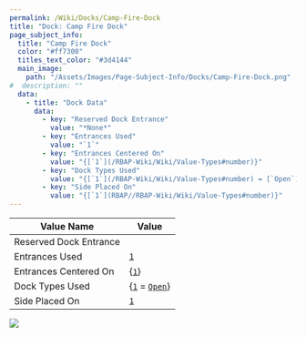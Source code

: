 ```yaml
---
permalink: /Wiki/Docks/Camp-Fire-Dock
title: "Dock: Camp Fire Dock"
page_subject_info:
  title: "Camp Fire Dock"
  color: "#ff7300"
  titles_text_color: "#3d4144"
  main_image:
    path: "/Assets/Images/Page-Subject-Info/Docks/Camp-Fire-Dock.png"
#  description: ""
  data:
    - title: "Dock Data"
      data:
        - key: "Reserved Dock Entrance"
          value: "*None*"
        - key: "Entrances Used"
          value: "`1`"
        - key: "Entrances Centered On"
          value: "{[`1`](/RBAP-Wiki/Wiki/Value-Types#number)}"
        - key: "Dock Types Used"
          value: "{[`1`](/RBAP-Wiki/Wiki/Value-Types#number) = [`Open`](/RBAP-Wiki/Wiki/Dock-Types/Category/In-Game#open)}"
        - key: "Side Placed On"
          value: "{[`1`](RBAP//RBAP-Wiki/Wiki/Value-Types#number)}"
---
```




| Value Name             | Value |
|-|-|
| Reserved Dock Entrance |  |
| Entrances Used         | [`1`](/RBAP-Wiki/Wiki/Value-Types#number) |
| Entrances Centered On  | {[`1`](/RBAP-Wiki/Wiki/Value-Types#number)} |
| Dock Types Used        | {[`1`](/RBAP-Wiki/Wiki/Value-Types#number) = [`Open`](/RBAP-Wiki/Wiki/Dock-Types/Category/In-Game#open)} |
| Side Placed On         | [`1`](RBAP//RBAP-Wiki/Wiki/Value-Types#number) |

![](/RBAP-Wiki/Assets/Images/Docks/Camp%20Fire%20Dock.png)